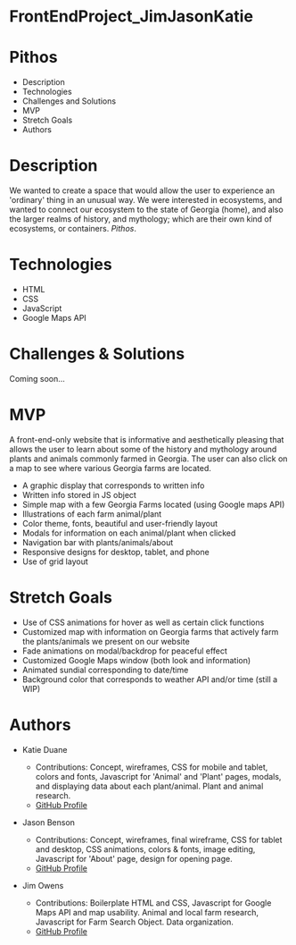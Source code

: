 # FrontEndProject_JimJasonKatie

# Pithos

* Description
* Technologies
* Challenges and Solutions
* MVP
* Stretch Goals
* Authors

# Description
We wanted to create a space that would allow the user to experience an 'ordinary' thing in an unusual way. We were interested in ecosystems, and wanted to connect our ecosystem to the state of Georgia (home), and also the larger realms of history, and mythology; which are their own kind of ecosystems, or containers. <i>Pithos</i>.

# Technologies
- HTML
- CSS
- JavaScript
- Google Maps API

# Challenges & Solutions
Coming soon...

# MVP
A front-end-only website that is informative and aesthetically pleasing that allows the user to learn about some of the history and
mythology around plants and animals commonly farmed in Georgia. The user can also click on a map to see where various
Georgia farms are located. 
- A graphic display that corresponds to written info
- Written info stored in JS object
- Simple map with a few Georgia Farms located (using Google maps API)
- Illustrations of each farm animal/plant
- Color theme, fonts, beautiful and user-friendly layout
- Modals for information on each animal/plant when clicked
- Navigation bar with plants/animals/about
- Responsive designs for desktop, tablet, and phone
- Use of grid layout

# Stretch Goals
- Use of CSS animations for hover as well as certain click functions
- Customized map with information on Georgia farms that actively farm the plants/animals we present on our website
- Fade animations on modal/backdrop for peaceful effect
- Customized Google Maps window (both look and information)
- Animated sundial corresponding to date/time
- Background color that corresponds to weather API and/or time (still a WIP)

# Authors
- Katie Duane
  - Contributions: Concept, wireframes, CSS for mobile and tablet, colors and fonts, Javascript for 'Animal' and 'Plant' pages, modals, and displaying data about each plant/animal. Plant and animal research.
  - [GitHub Profile](https://github.com/katiejduane)

- Jason Benson
  - Contributions: Concept, wireframes, final wireframe, CSS for tablet and desktop, CSS animations, colors & fonts, image editing, Javascript for 'About' page, design for opening page.
  - [GitHub Profile](https://github.com/jasonpbenson)
  
- Jim Owens
  - Contributions: Boilerplate HTML and CSS, Javascript for Google Maps API and map usability. Animal and local farm research, Javascript for Farm Search Object. Data organization.
  - [GitHub Profile](http://github.com/jimboowens)